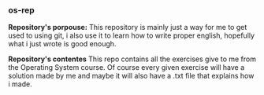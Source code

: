 ### os-rep
**Repository's porpouse:**
This repository is mainly just a way for me to get used to using git, i also use it to learn how to write proper english, hopefully what i just wrote is good enough.

**Repository's contentes**
This repo contains all the exercises give to me from the Operating System course.
Of course every given exercise will have a solution made by me and maybe it will also have
a .txt file that explains how i made.


